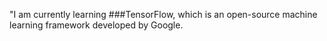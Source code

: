 "I am currently learning ###TensorFlow, which is an open-source machine learning framework developed by Google.
